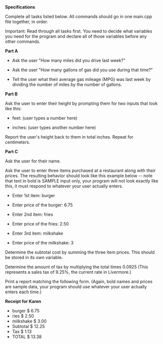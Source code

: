 **Specifications**

Complete all tasks listed below. All commands should go in one main.cpp file together, in order.

Important: Read through all tasks first. You need to decide what variables you need for the program and declare all of those variables before any other commands.

**Part A**

- Ask the user "How many miles did you drive last week?"

- Ask the user "How many gallons of gas did you use during that time?"

- Tell the user what their average gas mileage (MPG) was last week by dividing the number of miles by the number of gallons.

**Part B**

Ask the user to enter their height by prompting them for two inputs that look like this:

- feet:  (user types a number here)

- inches:  (user types another number here)

Report the user's height back to them in total inches. Repeat for centimeters. 

**Part C**

Ask the user for their name.

Ask the user to enter three items purchased at a restaurant along with their prices. The resulting behavior should look like this example below -- note that text in bold is SAMPLE input only, your program will not look exactly like this, it must respond to whatever your user actually enters.

- Enter 1st item: burger
- Enter price of the burger: 6.75

- Enter 2nd item: fries

- Enter price of the fries: 2.50

- Enter 3rd item: milkshake

- Enter price of the milkshake: 3

Determine the subtotal cost by summing the three item prices. This should be stored in its own variable.

Determine the amount of tax by multiplying the total times 0.0925
(This represents a sales tax of 9.25%, the current rate in Livermore.)

Print a report matching the following form. (Again, bold names and prices are sample data, your program should use whatever your user actually enters each time.)

**Receipt for Karen**
- burger    $  6.75
- ries     $  2.50
- milkshake $  3.00
- Subtotal  $ 12.25
- Tax       $  1.13
- TOTAL     $ 13.38  

